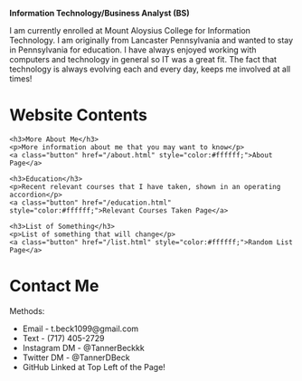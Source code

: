 <p><strong>Information Technology/Business Analyst (BS)</strong></p>

<p>I am currently enrolled at Mount Aloysius College for Information Technology. I am originally from Lancaster Pennsylvania
   and wanted to stay in Pennsylvania for education. I have always enjoyed working with computers and technology in general
   so IT was a great fit. The fact that technology is always evolving each and every day, keeps me involved at all times!</p>

# Website Contents

<div class="content-boxes">

    <h3>More About Me</h3>
    <p>More information about me that you may want to know</p>
    <a class="button" href="/about.html" style="color:#ffffff;">About Page</a>

</div>

<div class="content-boxes">

    <h3>Education</h3>
    <p>Recent relevant courses that I have taken, shown in an operating accordion</p>
    <a class="button" href="/education.html" style="color:#ffffff;">Relevant Courses Taken Page</a>

</div>

<div class="content-boxes">

    <h3>List of Something</h3>
    <p>List of something that will change</p>
    <a class="button" href="/list.html" style="color:#ffffff;">Random List Page</a>

</div>



# Contact Me
  
<body>
  Methods:
  
  <ul>
    <li>Email - t.beck1099@gmail.com</li>
    <li>Text - (717) 405-2729</li>
    <li>Instagram DM - @TannerBeckkk</li>
    <li>Twitter DM - @TannerDBeck</li>
    <li>GitHub Linked at Top Left of the Page!</li>
  </ul>
  
</body>
  
  
  
